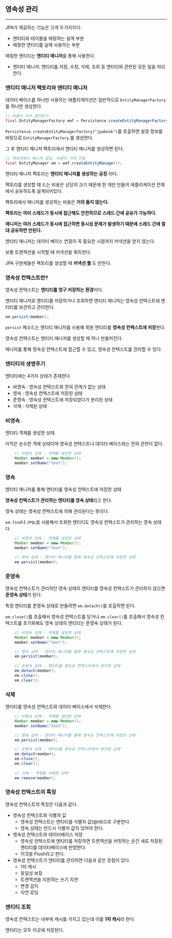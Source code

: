 ## 영속성 관리

---

JPA가 제공하는 기능은 크게 두가지이다.

- 엔티티와 테이블을 매핑하는 설계 부분
- 매핑한 엔티티를 실제 사용하는 부분

매핑한 엔티티는 **엔티티 매니저**를 통해 사용한다.

- 엔티티 매니저: 엔티티를 저장, 수정, 삭제, 조회 등 엔티티와 관련된 모든 일을 처리한다.

### 엔티티 매니저 팩토리와 엔티티 매니저

데이터 베이스를 하나만 사용하는 애플리케이션은 일반적으로 `EntityManagerFactory`를 하나만 생성한다.

```java
// 비용이 아주 많이든다.
final EntityManagerFactory emf = Persistence.createEntityManagerFactory("jpabook");
```

`Persistence.createEntityManagerFactory("jpabook")`를 호출하면 설정 정보를 바탕으로 `EntityManagerFactory` 를 생성한다.

그 후 엔티티 매니저 팩토리에서 엔티티 매니저를 생성하면 된다.

```java
// 팩토리에서 매니저 생성, 비용이 거의 안듬
final EntityManager em = emf.createEntityManager();
```

엔티티 매니저 팩토리는 **엔티티 매니저를 생성하는 공장** 이다.

팩토리를 생성할 때 드는 비용은 상당히 크기 때문에 한 개만 만들어 애플리케이션 전체에서 공유하도록 설계되어있다.

팩토리에서 매니저를 생성하는 비용은 **거의 들지 않는다.**

**팩토리는 여러 스레드가 동시에 접근해도 안전하므로 스레드 간에 공유가 가능하다.**

**매니저는 여러 스레드가 동시에 접근하면 동시성 문제가 발생하기 때문에 스레드 간에 절대 공유하면 안된다.**

엔티티 매니저는 데이터 베이스 연결이 꼭 필요한 시점까지 커넥션을 얻지 않는다.

보통 트랜잭션을 시작할 때 커넥션을 획득한다.

JPA 구현체들은 팩토리를 생성할 때 **커넥션 풀** 도 만든다.


### 영속성 컨텍스트란?

영속성 컨텍스트는 **엔티티를 영구 저장하는 환경**이다.

엔티티 매니저로 엔티티를 저장하거나 조회하면 엔티티 매니저는 영속성 컨텍스트에 엔티티를 보관하고 관리한다.

```java
em.persist(member);
```

`persist` 메소드는 엔티티 매니저를 사용해 회원 엔티티를 **영속성 컨텍스트에 저장**한다.

영속성 컨텍스트는 엔티티 매니저를 생성할 때 하나 만들어진다.

매니저를 통해 영속성 컨텍스트에 접근할 수 있고, 영속성 컨텍스트를 관리할 수 있다.

### 엔티티의 생명주기

엔티티에는 4가지 상태가 존재한다.

- 비영속 : 영속성 컨텍스트와 전혀 관계가 없는 상태
- 영속 : 영속성 컨텍스트에 저장된 상태
- 준영속 : 영속성 컨텍스트에 저장되었다가 분리된 상태
- 삭제 : 삭제된 상태

### 비영속 

엔티티 객체를 생성한 상태.

아직은 순수한 객체 상태이며 영속성 컨텍스트나 데이터 베이스와는 전혀 관련이 없다.

```java
    // 비영속 상태 - 객체를 생성한 상태
    Member member = new Member();
    member.setName("test");
```

### 영속

엔티티 매니저를 통해 엔티티를 영속성 컨텍스트에 저장한 상태

**영속성 컨텍스트가 관리하는 엔티티를 영속 상태**라고 한다.

영속 상태는 영속성 컨텍스트에 의해 관리된다는 뜻이다.

`em.find`나 `JPQL`을 사용해서 조회한 엔티티도 영속성 컨텍스트가 관리하는 영속 상태다.

```java
    // 비영속 상태 - 객체를 생성한 상태
    Member member = new Member();
    member.setName("test");

    // 영속 상태 - 엔티티 매니저를 통해 영속성 컨텍스트에 저장한 상태
    em.persist(member);
```

### 준영속

영속성 컨텍스트가 관리하던 영속 상태의 엔티티를 영속성 컨텍스트가 관리하지 않으면 **준영속 상태**가 된다.

특정 엔티티를 준영속 상태로 만들려면 `em.detach()`를 호출하면 된다.

`em.close()`를 호출해서 영속성 컨텍스트를 닫거나 `em.clear()`를 호출해서 영속성 컨텍스트를 초기화해도 영속 상태의 엔티티는 준영속 상태가 된다.

```java
    // 비영속 상태 - 객체를 생성한 상태
    Member member = new Member();
    member.setName("test");

    // 영속 상태 - 엔티티 매니저를 통해 영속성 컨텍스트에 저장한 상태
    em.persist(member);
    
    // 준영속 상태 - 엔티티를 영속성 컨텍스트에서 분리한 상태
    em.detach(member);
    em.close();
    em.clear();
```

### 삭제

엔티티를 영속성 컨텍스트와 데이터 베이스에서 삭제한다.

```java
    // 비영속 상태 - 객체를 생성한 상태
    Member member = new Member();
    member.setName("test");

    // 영속 상태 - 엔티티 매니저를 통해 영속성 컨텍스트에 저장한 상태
    em.persist(member);

    // 준영속 상태 - 엔티티를 영속성 컨텍스트에서 분리한 상태
    em.detach(member);
    em.close();
    em.clear();
    
    // 삭제 - 객체를 삭제한 상태
    em.remove(member);
```

### 영속성 컨텍스트의 특징

영속성 컨텍스트의 특징은 다음과 같다.

- 영속성 컨텍스트와 식별자 값
  - 영속성 컨텍스트는 엔티티를 식별자 값(@Id)으로 구분한다.
  - 영속 상태는 반드시 식별자 값이 있어야 한다.
- 영속성 컨텍스트와 데이터베이스 저장
  - 영속성 컨텍스트에 엔티티를 저장하면 트랜잭션을 커밋하는 순간 새로 저장된 엔티티를 데이터베이스에 반영한다. 
  - 이것을 Flush라고 한다.
- 영속성 컨텍스트가 엔티티를 관리하면 다음과 같은 장점이 있다.
  - 1차 캐시
  - 동일성 보장
  - 트랜잭션을 지원하는 쓰기 지연
  - 변경 감지
  - 지연 로딩

### 엔티티 조회

영속성 컨텍스트는 내부에 캐시를 가지고 있는데 이를 **1차 캐시**라 한다.

엔티티는 모두 이곳에 저장된다.

